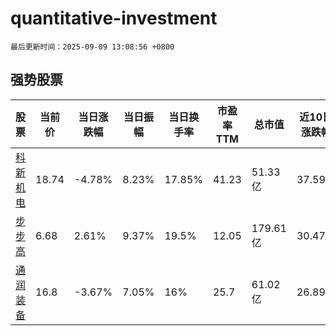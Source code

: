 # quantitative-investment

`最后更新时间：2025-09-09 13:08:56 +0800`

## 强势股票

|股票|当前价|当日涨跌幅|当日振幅|当日换手率|市盈率TTM|总市值|近10日涨跌幅|
|----|----|----|----|----|----|----|----|
|[科新机电](https://xueqiu.com/S/SZ300092)|18.74|-4.78%|8.23%|17.85%|41.23|51.33亿|37.59%|
|[步步高](https://xueqiu.com/S/SZ002251)|6.68|2.61%|9.37%|19.5%|12.05|179.61亿|30.47%|
|[通润装备](https://xueqiu.com/S/SZ002150)|16.8|-3.67%|7.05%|16%|25.7|61.02亿|26.89%|
